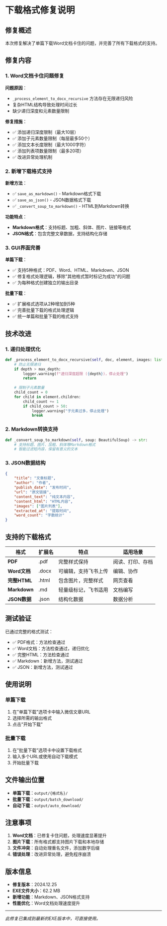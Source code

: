 # 下载格式修复说明

## 修复概述

本次修复解决了单篇下载Word文档卡住的问题，并完善了所有下载格式的支持。

## 修复内容

### 1. Word文档卡住问题修复

**问题原因**：
- `_process_element_to_docx_recursive` 方法存在无限递归风险
- 复杂HTML结构导致处理时间过长
- 缺少递归深度和元素数量限制

**修复措施**：
- ✅ 添加递归深度限制（最大10层）
- ✅ 添加子元素数量限制（每层最多50个）
- ✅ 添加文本长度限制（最大1000字符）
- ✅ 添加列表项数量限制（最多20项）
- ✅ 改进异常处理机制

### 2. 新增下载格式支持

**新增方法**：
- ✅ `save_as_markdown()` - Markdown格式下载
- ✅ `save_as_json()` - JSON数据格式下载
- ✅ `_convert_soup_to_markdown()` - HTML到Markdown转换

**功能特点**：
- **Markdown格式**：支持标题、加粗、斜体、图片、链接等格式
- **JSON格式**：包含完整文章数据，支持结构化存储

### 3. GUI界面完善

**单篇下载**：
- ✅ 支持5种格式：PDF、Word、HTML、Markdown、JSON
- ✅ 修复格式处理逻辑，移除"其他格式暂时标记为成功"的问题
- ✅ 为每种格式创建独立的输出目录

**批量下载**：
- ✅ 扩展格式选项从2种增加到5种
- ✅ 完善批量下载的格式处理逻辑
- ✅ 统一单篇和批量下载的格式支持

## 技术改进

### 1. 递归处理优化

```python
def _process_element_to_docx_recursive(self, doc, element, images: list, depth: int = 0, max_depth: int = 10):
    # 防止无限递归
    if depth > max_depth:
        logger.warning(f"递归深度超限 ({depth})，停止处理")
        return
    
    # 限制子元素数量
    child_count = 0
    for child in element.children:
        child_count += 1
        if child_count > 50:
            logger.warning("子元素过多，停止处理")
            break
```

### 2. Markdown转换支持

```python
def _convert_soup_to_markdown(self, soup: BeautifulSoup) -> str:
    # 支持标题、图片、加粗、斜体等Markdown格式
    # 智能过滤短内容，保留有意义的文本
```

### 3. JSON数据结构

```json
{
    "title": "文章标题",
    "author": "作者",
    "publish_date": "发布时间",
    "url": "原文链接",
    "content_text": "纯文本内容",
    "content_html": "HTML内容",
    "images": ["图片列表"],
    "extracted_at": "提取时间",
    "word_count": "字数统计"
}
```

## 支持的下载格式

| 格式 | 扩展名 | 特点 | 适用场景 |
|------|--------|------|----------|
| **PDF** | .pdf | 完整样式保持 | 阅读、打印、存档 |
| **Word文档** | .docx | 可编辑，支持飞书上传 | 编辑、协作 |
| **完整HTML** | .html | 包含图片，完整样式 | 网页查看 |
| **Markdown** | .md | 轻量级标记，飞书适用 | 文档编写 |
| **JSON数据** | .json | 结构化数据 | 数据分析 |

## 测试验证

已通过完整的格式测试：
- ✅ PDF格式：方法检查通过
- ✅ Word文档：方法检查通过，递归优化
- ✅ 完整HTML：方法检查通过
- ✅ Markdown：新增方法，测试通过
- ✅ JSON：新增方法，测试通过

## 使用说明

### 单篇下载
1. 在"单篇下载"选项卡中输入微信文章URL
2. 选择所需的输出格式
3. 点击"开始下载"

### 批量下载
1. 在"批量下载"选项卡中设置下载格式
2. 输入多个URL或使用自动下载模式
3. 开始批量下载

## 文件输出位置

- **单篇下载**：`output/{格式名}/`
- **批量下载**：`output/batch_download/`
- **自动下载**：`output/auto_download/`

## 注意事项

1. **Word文档**：已修复卡住问题，处理速度显著提升
2. **图片下载**：所有格式都支持图片下载和本地存储
3. **文件冲突**：自动处理重名文件，添加数字后缀
4. **错误处理**：改进异常处理，避免程序崩溃

## 版本信息

- **修复版本**：2024.12.25
- **EXE文件大小**：62.2 MB
- **新增功能**：Markdown、JSON格式支持
- **性能优化**：Word文档处理速度提升

---

*此修复已集成到最新的EXE版本中，可直接使用。* 